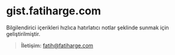 # gist.fatiharge.com

Bilgilendirici içerikleri hızlıca hatırlatıcı notlar şeklinde sunmak için geliştirilmiştir. 

> **İletişim:** fatih@fatiharge.com